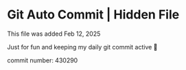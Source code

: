 # Git Auto Commit | Hidden File

This file was added Feb 12, 2025

Just for fun and keeping my daily git commit active 🤪

commit number: 430290
